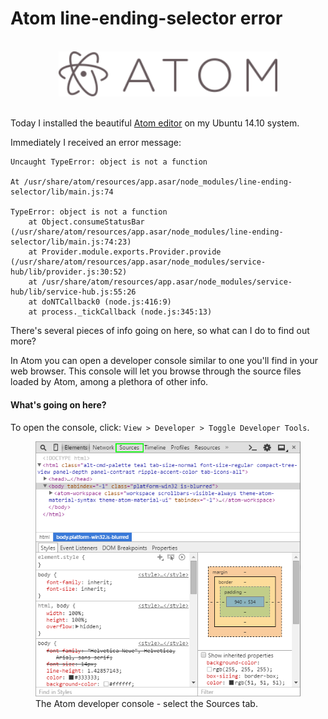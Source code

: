 # Atom line-ending-selector error
<br/>
<center>
<a href='http://www.atom.io'><img class='img-responsive' style='width: 25em;' src='./images/atomeditor.png' alt="Get Atom!"/></a>
</center>
<br/>

Today I installed the beautiful [Atom editor](http://www.atom.io/) on my Ubuntu 14.10 system.

Immediately I received an error message:
```
Uncaught TypeError: object is not a function

At /usr/share/atom/resources/app.asar/node_modules/line-ending-selector/lib/main.js:74

TypeError: object is not a function
    at Object.consumeStatusBar (/usr/share/atom/resources/app.asar/node_modules/line-ending-selector/lib/main.js:74:23)
    at Provider.module.exports.Provider.provide (/usr/share/atom/resources/app.asar/node_modules/service-hub/lib/provider.js:30:52)
    at /usr/share/atom/resources/app.asar/node_modules/service-hub/lib/service-hub.js:55:26
    at doNTCallback0 (node.js:416:9)
    at process._tickCallback (node.js:345:13)
```

There's several pieces of info going on here, so what can I do to find out more?

In Atom you can open a developer console similar to one you'll find in your web browser.
This console will let you browse through the source files loaded by Atom, among a plethora of other info.

#### What's going on here?

To open the console, click: ```View > Developer > Toggle Developer Tools```.

  <figure style="max-width: 40em;" class="figure center-block">
      <a href="./images/atom_devconsole.png">
          <img src="./images/atom_devconsole.png" />
      </a>
      <figcaption class="figure-caption text-right">
          The Atom developer console - select the Sources tab.
      </figcaption>
  </figure>
